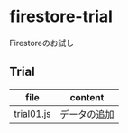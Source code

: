 firestore-trial
===============
Firestoreのお試し

## Trial
|file|content|
|---|---|
|trial01.js|データの追加|
